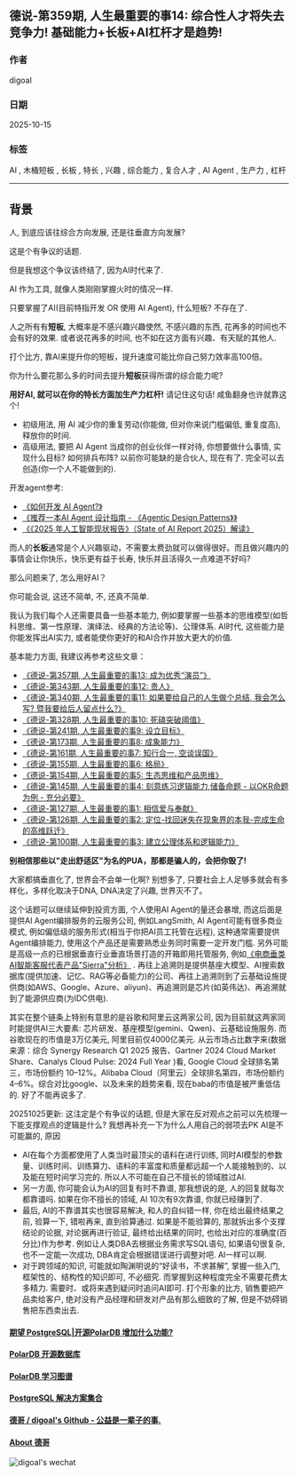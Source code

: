 ## 德说-第359期, 人生最重要的事14: 综合性人才将失去竞争力!  基础能力+长板+AI杠杆才是趋势!  
                                                
### 作者                                                
digoal                                                
                                                
### 日期                                                
2025-10-15                                              
                                                
### 标签                                                
AI , 木桶短板 , 长板 , 特长 , 兴趣 , 综合能力 , 复合人才 , AI Agent , 生产力 , 杠杆   
                                                
----                                                
                                                
## 背景    
人, 到底应该往综合方向发展, 还是往垂直方向发展?     
  
这是个有争议的话题.   
  
但是我想这个争议该终结了, 因为AI时代来了.  
  
AI 作为工具, 就像人类刚刚掌握火时的情况一样.  
  
只要掌握了AI(目前特指开发 OR 使用 AI Agent), 什么短板? 不存在了.  
  
人之所有有**短板**, 大概率是不感兴趣兴趣使然, 不感兴趣的东西, 花再多的时间也不会有好的效果. 或者说花再多的时间, 也不如在这方面有兴趣、有天赋的其他人.   
  
打个比方, 靠AI来提升你的短板，提升速度可能比你自己努力效率高100倍。  
  
你为什么要花那么多的时间去提升**短板**获得所谓的综合能力呢?  
  
**用好AI, 就可以在你的特长方面加生产力杠杆!** 请记住这句话! 咸鱼翻身也许就靠这个!   
- 初级用法, 用 AI 减少你的重复劳动(你能做, 但对你来说门槛偏低, 重复度高), 释放你的时间.    
- 高级用法, 要把 AI Agent 当成你的创业伙伴一样对待, 你想要做什么事情, 实现什么目标? 如何排兵布阵? 以前你可能缺的是合伙人, 现在有了. 完全可以去创造(你一个人不能做到的).    
  
开发agent参考:   
- [《如何开发 AI Agent?》](../202509/20250928_06.md)  
- [《推荐一本AI Agent 设计指南 - 《Agentic Design Patterns》》](../202510/20251015_08.md)  
- [《《2025 年人工智能现状报告》（State of AI Report 2025）解读》](../202510/20251015_11.md)   
  
而人的**长板**通常是个人兴趣驱动，不需要太费劲就可以做得很好。而且做兴趣内的事情会让你快乐，快乐更有益于长寿, 快乐并且活得久一点难道不好吗?  
  
那么问题来了, 怎么用好AI？  
  
你可能会说, 这还不简单, 不, 还真不简单.  
  
我认为我们每个人还需要具备一些基本能力, 例如要掌握一些基本的思维模型(如哲科思维、第一性原理、演绎法、经典的方法论等)、公理体系. AI时代, 这些能力是你能发挥出AI实力, 或者能使你更好的和AI合作并放大更大的价值.  
   
基本能力方面, 我建议再参考这些文章：  
- [《德说-第357期, 人生最重要的事13: 成为优秀“演员”》](../202510/20251015_13.md)    
- [《德说-第343期, 人生最重要的事12: 贵人》](../202506/20250610_02.md)    
- [《德说-第340期, 人生最重要的事11: 如果要给自己的人生做个总结, 我会怎么写? 暨我要给后人留点什么?》](../202505/20250529_01.md)    
- [《德说-第328期, 人生最重要的事10: 死磕突破阈值》](../202504/20250425_05.md)    
- [《德说-第241期, 人生最重要的事9: 设立目标》](../202306/20230613_01.md)    
- [《德说-第173期, 人生最重要的事8: 成象能力》](../202211/20221116_03.md)    
- [《德说-第161期, 人生最重要的事7: 知行合一, 空谈误国》](../202210/20221021_01.md)    
- [《德说-第155期, 人生最重要的事6: 格局》](../202210/20221002_01.md)    
- [《德说-第154期, 人生最重要的事5: 生态思维和产品思维》](../202210/20221001_03.md)    
- [《德说-第145期, 人生最重要的事4: 刻意练习逻辑能力,储备命题 - 以OKR命题为例 - 充分必要》](../202209/20220917_01.md)    
- [《德说-第127期, 人生最重要的事1: 相信爱与奉献》](../202208/20220822_01.md)    
- [《德说-第126期, 人生最重要的事2: 定位-找回迷失在现象界的本我-完成生命的高维跃迁》](../202208/20220819_03.md)    
- [《德说-第100期, 人生最重要的事3: 建立公理体系和逻辑能力》](../202206/20220610_01.md)    
  
**别相信那些以"走出舒适区"为名的PUA，那都是骗人的，会把你毁了!**   
  
大家都搞垂直化了, 世界会不会单一化啊? 别想多了, 只要社会上人足够多就会有多样化，多样化取决于DNA, DNA决定了兴趣, 世界灭不了。  
  
这个话题可以继续延伸到投资方面, 个人使用AI Agent的量还会暴增, 而这后面是提供AI Agent编排服务的云服务公司, 例如LangSmith, AI Agent可能有很多商业模式, 例如偏低级的服务形式(相当于你把AI员工托管在远程), 这种通常需要提供Agent编排能力, 使用这个产品还是需要熟悉业务同时需要一定开发门槛. 另外可能是高级一点的已根据垂直行业垂直场景打造的开箱即用托管服务, 例如[《电商垂类 AI智能客服代表产品"Sierra"分析》](../202510/20251015_09.md)  .  再往上追溯则是提供基座大模型、AI搜索数据库(提供加速、记忆、RAG等必备能力)的公司、再往上追溯则到了云基础设施提供商(如AWS、Google、Azure、aliyun)、再追溯则是芯片(如英伟达)、再追溯就到了能源供应商(为IDC供电).   
  
其实在整个链条上特别有意思的是谷歌和阿里云这两家公司, 因为目前就这两家同时能提供AI三大要素: 芯片研发、基座模型(gemini、Qwen)、云基础设施服务. 而谷歌现在的市值是3万亿美元, 阿里目前仅4000亿美元. 从云市场占比数字来(数据来源：综合 Synergy Research Q1 2025 报告、Gartner 2024 Cloud Market Share、Canalys Cloud Pulse: 2024 Full Year )看, Google Cloud 全球排名第三，市场份额约 10–12%。Alibaba Cloud（阿里云）全球排名第四，市场份额约 4–6%。综合对比google、以及未来的趋势来看, 现在baba的市值是被严重低估的. 好了不能再说多了.   
  
20251025更新: 这注定是个有争议的话题, 但是大家在反对观点之前可以先梳理一下能支撑观点的逻辑是什么? 我想再补充一下为什么人用自己的弱项去PK AI是不可能赢的, 原因
- AI在每个方面都使用了人类当时最顶尖的语料在进行训练, 同时AI模型的参数量、训练时间、训练算力、语料的丰富度和质量都远超一个人能接触到的、以及能在短时间学习完的. 所以人不可能在自己不擅长的领域胜过AI.
- 另一方面, 你可能会认为AI的回复有时不靠谱, 那我想说的是, 人的回复就每次都靠谱吗. 如果在你不擅长的领域, AI 10次有9次靠谱, 你就已经赚到了.
- 最后, AI的不靠谱其实也很容易解决, 和人的自纠错一样, 你在给出最终结果之前, 验算一下, 错啦再来, 直到验算通过. 如果是不能验算的, 那就拆出多个支撑结论的论据, 对论据再进行验证, 最终给出结果的同时, 也给出对应的准确度(百分比)作为参考. 例如让人类DBA去根据业务需求写SQL语句, 如果语句很复杂, 也不一定能一次成功, DBA肯定会根据错误进行调整对吧. AI一样可以啊.    
- 对于跨领域的知识, 可能就如陶渊明说的“好读书，不求甚解”, 掌握一些入门, 框架性的、结构性的知识即可, 不必细究. 而掌握到这种程度完全不需要花费太多精力. 需要时、或将来遇到疑问时追问AI即可. 打个形象的比方, 销售要把产品卖给客户, 绝对没有产品经理和研发对产品有那么细致的了解, 但是不妨碍销售把东西卖出去.   
  
#### [期望 PostgreSQL|开源PolarDB 增加什么功能?](https://github.com/digoal/blog/issues/76 "269ac3d1c492e938c0191101c7238216")
  
  
#### [PolarDB 开源数据库](https://openpolardb.com/home "57258f76c37864c6e6d23383d05714ea")
  
  
#### [PolarDB 学习图谱](https://www.aliyun.com/database/openpolardb/activity "8642f60e04ed0c814bf9cb9677976bd4")
  
  
#### [PostgreSQL 解决方案集合](../201706/20170601_02.md "40cff096e9ed7122c512b35d8561d9c8")
  
  
#### [德哥 / digoal's Github - 公益是一辈子的事.](https://github.com/digoal/blog/blob/master/README.md "22709685feb7cab07d30f30387f0a9ae")
  
  
#### [About 德哥](https://github.com/digoal/blog/blob/master/me/readme.md "a37735981e7704886ffd590565582dd0")
  
  
![digoal's wechat](../pic/digoal_weixin.jpg "f7ad92eeba24523fd47a6e1a0e691b59")
  
